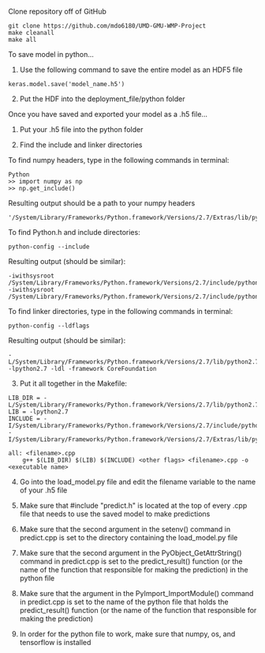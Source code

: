 Clone repository off of GitHub
```
git clone https://github.com/mdo6180/UMD-GMU-WMP-Project
make cleanall
make all
```

To save model in python...

1. Use the following command to save the entire model as an HDF5 file
```
keras.model.save('model_name.h5')
```

2. Put the HDF into the deployment_file/python folder

Once you have saved and exported your model as a .h5 file...
 
1. Put your .h5 file into the python folder

2. Find the include and linker directories

To find numpy headers, type in the following commands in terminal:
```
Python
>> import numpy as np
>> np.get_include()
```

Resulting output should be a path to your numpy headers
```
'/System/Library/Frameworks/Python.framework/Versions/2.7/Extras/lib/python/numpy/core/include'
```

To find Python.h and include directories:
```
python-config --include
```	

Resulting output (should be similar):
```
-iwithsysroot /System/Library/Frameworks/Python.framework/Versions/2.7/include/python2.7 -iwithsysroot /System/Library/Frameworks/Python.framework/Versions/2.7/include/python2.7
```

To find linker directories, type in the following commands in terminal:
```
python-config --ldflags
```

Resulting output (should be similar):
```
-L/System/Library/Frameworks/Python.framework/Versions/2.7/lib/python2.7/config -lpython2.7 -ldl -framework CoreFoundation
```

3. Put it all together in the Makefile:
```
LIB_DIR = -L/System/Library/Frameworks/Python.framework/Versions/2.7/lib/python2.7/config
LIB = -lpython2.7 
INCLUDE = -I/System/Library/Frameworks/Python.framework/Versions/2.7/include/python2.7 -I/System/Library/Frameworks/Python.framework/Versions/2.7/Extras/lib/python/numpy/core/include

all: <filename>.cpp
	g++ $(LIB_DIR) $(LIB) $(INCLUDE) <other flags> <filename>.cpp -o <executable name>
```
4. Go into the load_model.py file and edit the filename variable to the name of your .h5 file

5. Make sure that #include "predict.h" is located at the top of every .cpp file that needs to use the saved model to make predictions

6. Make sure that the second argument in the setenv() command in predict.cpp is set to the directory containing the load_model.py file 

7. Make sure that the second argument in the PyObject_GetAttrString() command in predict.cpp is set to the predict_result() function (or the name of the function that responsible for making the prediction) in the python file

8. Make sure that the argument in the PyImport_ImportModule() command in predict.cpp is set to the name of the python file that holds the predict_result() function (or the name of the function that responsible for making the prediction) 

9. In order for the python file to work, make sure that numpy, os, and tensorflow is installed

	
